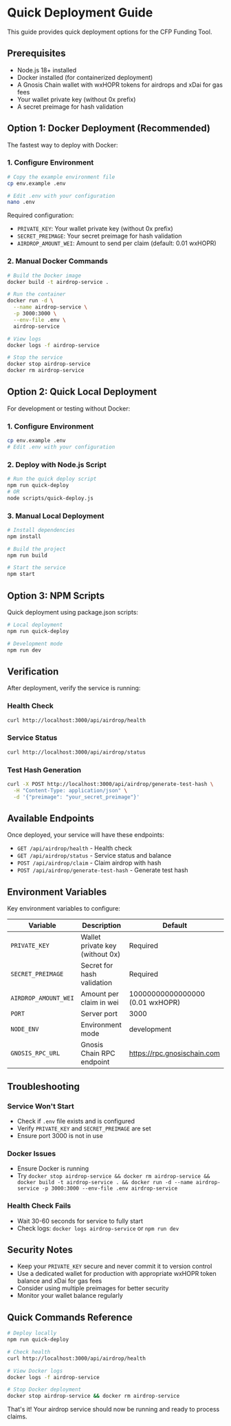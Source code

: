 # Quick Deployment Guide

This guide provides quick deployment options for the CFP Funding Tool.

## Prerequisites

- Node.js 18+ installed
- Docker installed (for containerized deployment)
- A Gnosis Chain wallet with wxHOPR tokens for airdrops and xDai for gas fees
- Your wallet private key (without 0x prefix)
- A secret preimage for hash validation

## Option 1: Docker Deployment (Recommended)

The fastest way to deploy with Docker:

### 1. Configure Environment

```bash
# Copy the example environment file
cp env.example .env

# Edit .env with your configuration
nano .env
```

Required configuration:
- `PRIVATE_KEY`: Your wallet private key (without 0x prefix)
- `SECRET_PREIMAGE`: Your secret preimage for hash validation
- `AIRDROP_AMOUNT_WEI`: Amount to send per claim (default: 0.01 wxHOPR)

### 2. Manual Docker Commands

```bash
# Build the Docker image
docker build -t airdrop-service .

# Run the container
docker run -d \
  --name airdrop-service \
  -p 3000:3000 \
  --env-file .env \
  airdrop-service

# View logs
docker logs -f airdrop-service

# Stop the service
docker stop airdrop-service
docker rm airdrop-service
```

## Option 2: Quick Local Deployment

For development or testing without Docker:

### 1. Configure Environment

```bash
cp env.example .env
# Edit .env with your configuration
```

### 2. Deploy with Node.js Script

```bash
# Run the quick deploy script
npm run quick-deploy
# OR
node scripts/quick-deploy.js
```

### 3. Manual Local Deployment

```bash
# Install dependencies
npm install

# Build the project
npm run build

# Start the service
npm start
```

## Option 3: NPM Scripts

Quick deployment using package.json scripts:

```bash
# Local deployment
npm run quick-deploy

# Development mode
npm run dev
```

## Verification

After deployment, verify the service is running:

### Health Check
```bash
curl http://localhost:3000/api/airdrop/health
```

### Service Status
```bash
curl http://localhost:3000/api/airdrop/status
```

### Test Hash Generation
```bash
curl -X POST http://localhost:3000/api/airdrop/generate-test-hash \
  -H "Content-Type: application/json" \
  -d '{"preimage": "your_secret_preimage"}'
```

## Available Endpoints

Once deployed, your service will have these endpoints:

- `GET /api/airdrop/health` - Health check
- `GET /api/airdrop/status` - Service status and balance
- `POST /api/airdrop/claim` - Claim airdrop with hash
- `POST /api/airdrop/generate-test-hash` - Generate test hash

## Environment Variables

Key environment variables to configure:

| Variable | Description | Default |
|----------|-------------|---------|
| `PRIVATE_KEY` | Wallet private key (without 0x) | Required |
| `SECRET_PREIMAGE` | Secret for hash validation | Required |
| `AIRDROP_AMOUNT_WEI` | Amount per claim in wei | 10000000000000000 (0.01 wxHOPR) |
| `PORT` | Server port | 3000 |
| `NODE_ENV` | Environment mode | development |
| `GNOSIS_RPC_URL` | Gnosis Chain RPC endpoint | https://rpc.gnosischain.com |

## Troubleshooting

### Service Won't Start
- Check if `.env` file exists and is configured
- Verify `PRIVATE_KEY` and `SECRET_PREIMAGE` are set
- Ensure port 3000 is not in use

### Docker Issues
- Ensure Docker is running
- Try `docker stop airdrop-service && docker rm airdrop-service && docker build -t airdrop-service . && docker run -d --name airdrop-service -p 3000:3000 --env-file .env airdrop-service`

### Health Check Fails
- Wait 30-60 seconds for service to fully start
- Check logs: `docker logs airdrop-service` or `npm run dev`

## Security Notes

- Keep your `PRIVATE_KEY` secure and never commit it to version control
- Use a dedicated wallet for production with appropriate wxHOPR token balance and xDai for gas fees
- Consider using multiple preimages for better security
- Monitor your wallet balance regularly

## Quick Commands Reference

```bash
# Deploy locally
npm run quick-deploy

# Check health
curl http://localhost:3000/api/airdrop/health

# View Docker logs
docker logs -f airdrop-service

# Stop Docker deployment
docker stop airdrop-service && docker rm airdrop-service
```

That's it! Your airdrop service should now be running and ready to process claims.
